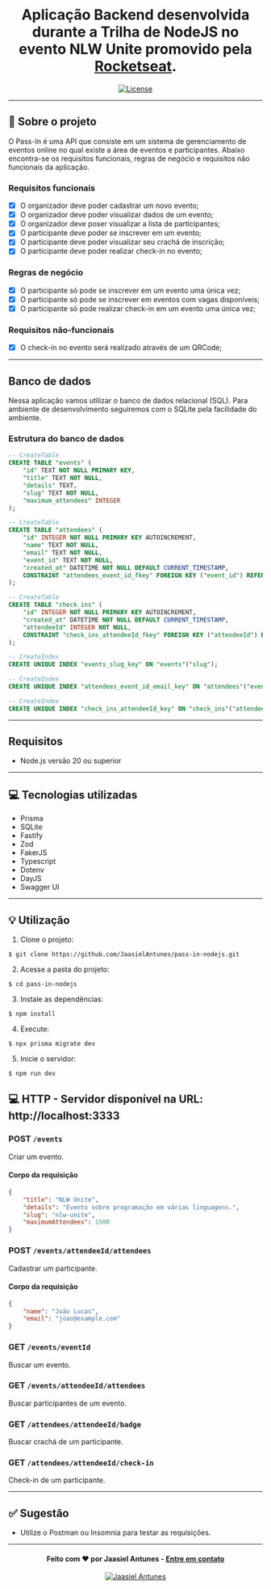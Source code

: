 <h1 align="center">
  Aplicação Backend desenvolvida durante a Trilha de NodeJS no evento NLW Unite promovido pela <a href="https://app.rocketseat.com.br/home">Rocketseat</a>.
</h1>

<p align="center">
  <a href="LICENSE"><img  src="https://img.shields.io/github/license/Ileriayo/markdown-badges?style=for-the-badge" alt="License"></a>
</p>

---

## 📁 Sobre o projeto

O Pass-In é uma API que consiste em um sistema de gerenciamento de eventos online no qual existe a área de eventos e participantes.
Abaixo encontra-se os requisitos funcionais, regras de negócio e requisitos não funcionais da aplicação.

### Requisitos funcionais

- [x] O organizador deve poder cadastrar um novo evento;
- [x] O organizador deve poder visualizar dados de um evento;
- [x] O organizador deve poser visualizar a lista de participantes; 
- [x] O participante deve poder se inscrever em um evento;
- [x] O participante deve poder visualizar seu crachá de inscrição;
- [x] O participante deve poder realizar check-in no evento;

### Regras de negócio

- [x] O participante só pode se inscrever em um evento uma única vez;
- [x] O participante só pode se inscrever em eventos com vagas disponíveis;
- [x] O participante só pode realizar check-in em um evento uma única vez;

### Requisitos não-funcionais

- [x] O check-in no evento será realizado através de um QRCode;

---

## Banco de dados

Nessa aplicação vamos utilizar o banco de dados relacional (SQL). Para ambiente de desenvolvimento seguiremos com o SQLite pela facilidade do ambiente.

### Estrutura do banco de dados

```sql
-- CreateTable
CREATE TABLE "events" (
    "id" TEXT NOT NULL PRIMARY KEY,
    "title" TEXT NOT NULL,
    "details" TEXT,
    "slug" TEXT NOT NULL,
    "maximum_attendees" INTEGER
);

-- CreateTable
CREATE TABLE "attendees" (
    "id" INTEGER NOT NULL PRIMARY KEY AUTOINCREMENT,
    "name" TEXT NOT NULL,
    "email" TEXT NOT NULL,
    "event_id" TEXT NOT NULL,
    "created_at" DATETIME NOT NULL DEFAULT CURRENT_TIMESTAMP,
    CONSTRAINT "attendees_event_id_fkey" FOREIGN KEY ("event_id") REFERENCES "events" ("id") ON DELETE RESTRICT ON UPDATE CASCADE
);

-- CreateTable
CREATE TABLE "check_ins" (
    "id" INTEGER NOT NULL PRIMARY KEY AUTOINCREMENT,
    "created_at" DATETIME NOT NULL DEFAULT CURRENT_TIMESTAMP,
    "attendeeId" INTEGER NOT NULL,
    CONSTRAINT "check_ins_attendeeId_fkey" FOREIGN KEY ("attendeeId") REFERENCES "attendees" ("id") ON DELETE RESTRICT ON UPDATE CASCADE
);

-- CreateIndex
CREATE UNIQUE INDEX "events_slug_key" ON "events"("slug");

-- CreateIndex
CREATE UNIQUE INDEX "attendees_event_id_email_key" ON "attendees"("event_id", "email");

-- CreateIndex
CREATE UNIQUE INDEX "check_ins_attendeeId_key" ON "check_ins"("attendeeId");
```

---

## Requisitos

- Node.js versão 20 ou superior

---

## 💻 Tecnologias utilizadas

- Prisma
- SQLite
- Fastify
- Zod
- FakerJS
- Typescript
- Dotenv
- DayJS
- Swagger UI

---

## 💡 Utilização
1. Clone o projeto:

```
$ git clone https://github.com/JaasielAntunes/pass-in-nodejs.git
```

2. Acesse a pasta do projeto:

```
$ cd pass-in-nodejs
```

3. Instale as dependências:

```
$ npm install
```

4. Execute:

```
$ npx prisma migrate dev
```

5. Inicie o servidor:

```
$ npm run dev
```

## 💻 HTTP - Servidor disponível na URL: http://localhost:3333

### POST `/events`

Criar um evento.

#### Corpo da requisição

```json
{
    "title": "NLW Unite",
    "details": "Evento sobre programação em várias linguagens.",
    "slug": "nlw-unite",
    "maximumAttendees": 1500
}
```

### POST `/events/attendeeId/attendees`

Cadastrar um participante.

#### Corpo da requisição

```json
{
    "name": "João Lucas",
    "email": "joao@example.com"
}
```

### GET `/events/eventId`

Buscar um evento.

### GET `/events/attendeeId/attendees`

Buscar participantes de um evento.

### GET `/attendees/attendeeId/badge`

Buscar crachá de um participante.

### GET `/attendees/attendeeId/check-in`

Check-in de um participante.

---

## ✅ Sugestão
- Utilize o Postman ou Insomnia para testar as requisições.

---

<h4 align="center">
  Feito com ❤️ por Jaasiel Antunes - <a href="mailto:contato.jaasiel@gmail.com.com">Entre em contato</a>
</h4>

<p align="center">
  <a href="https://www.linkedin.com/in/jaasiel-antunes-1517b41bb">
    <img alt="Jaasiel Antunes" src="https://img.shields.io/badge/LinkedIn-Jaasiel-0e76a8?style=flat&logoColor=white&logo=linkedin">
  </a>
</p>

